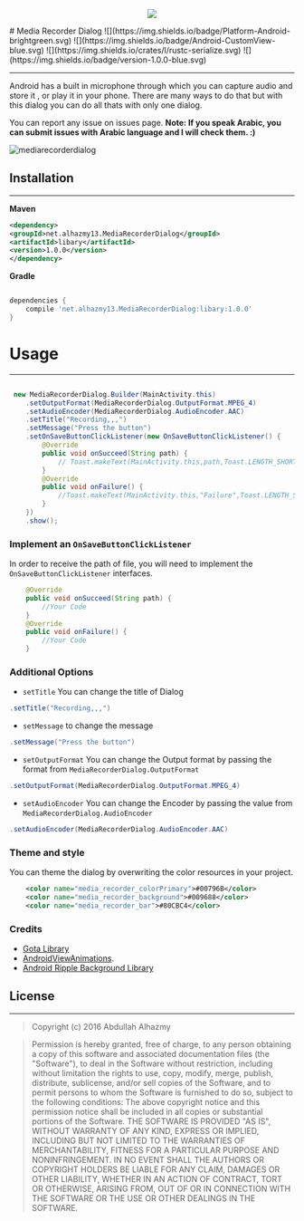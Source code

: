 <p align="center">
  <img src="https://cloud.githubusercontent.com/assets/4659608/12700283/c3072022-c7ee-11e5-8862-6b73f90c3066.png" >
</p>
# Media Recorder Dialog
![](https://img.shields.io/badge/Platform-Android-brightgreen.svg)
![](https://img.shields.io/badge/Android-CustomView-blue.svg)
![](https://img.shields.io/crates/l/rustc-serialize.svg)
![](https://img.shields.io/badge/version-1.0.0-blue.svg)

------ 
Android has a built in microphone through which you can capture audio and store it , or play it in your phone. There are many ways to do that but with this dialog you can do all thats with only one dialog.

You can report any issue on issues page. **Note: If you speak Arabic, you can submit issues with Arabic language and I will check them. :)**

![mediarecorderdialog](https://cloud.githubusercontent.com/assets/4659608/11994579/303214a0-aa52-11e5-9d91-0e88e6b4da4c.gif)



## Installation
------ 
**Maven**
```xml
<dependency>
<groupId>net.alhazmy13.MediaRecorderDialog</groupId>
<artifactId>libary</artifactId>
<version>1.0.0</version>
</dependency>
```


**Gradle**
```gradle

dependencies {
	compile 'net.alhazmy13.MediaRecorderDialog:libary:1.0.0'
}
```

# Usage
------ 
```java

 new MediaRecorderDialog.Builder(MainActivity.this)
    .setOutputFormat(MediaRecorderDialog.OutputFormat.MPEG_4)
    .setAudioEncoder(MediaRecorderDialog.AudioEncoder.AAC)
    .setTitle("Recording,,,")
    .setMessage("Press the button")
    .setOnSaveButtonClickListener(new OnSaveButtonClickListener() {
        @Override
        public void onSucceed(String path) {
            // Toast.makeText(MainActivity.this,path,Toast.LENGTH_SHORT).show();
        }
        @Override
        public void onFailure() {
            //Toast.makeText(MainActivity.this,"Failure",Toast.LENGTH_SHORT).show();
        }
    })
    .show();

```

### Implement an `OnSaveButtonClickListener`
In order to receive the path of file, you will need to implement the `OnSaveButtonClickListener` interfaces. 
```java
    @Override
    public void onSucceed(String path) {
        //Your Code
    }
    @Override
    public void onFailure() {
        //Your Code
    }
```

### Additional Options
* `setTitle` You can change the title of Dialog 
```java
.setTitle("Recording,,,")
```
* `setMessage` to change the message  
```java
.setMessage("Press the button")
```
* `setOutputFormat` You can change the Output format by passing the format from  `MediaRecorderDialog.OutputFormat`
```java
.setOutputFormat(MediaRecorderDialog.OutputFormat.MPEG_4)
```
* `setAudioEncoder` You can change the  Encoder by passing the value from  `MediaRecorderDialog.AudioEncoder`
```java
.setAudioEncoder(MediaRecorderDialog.AudioEncoder.AAC)
```
### Theme and style
You can theme the dialog by overwriting the color resources in your project.
```xml
    <color name="media_recorder_colorPrimary">#00796B</color>
    <color name="media_recorder_background">#009688</color>
    <color name="media_recorder_bar">#80CBC4</color>
```
### Credits 
* [Gota Library](https://github.com/alhazmy13/Gota) 
* [AndroidViewAnimations](https://github.com/daimajia/AndroidViewAnimations).
* [Android Ripple Background Library](https://github.com/skyfishjy/android-ripple-background) 


## License
------ 

> Copyright (c) 2016 Abdullah Alhazmy

> Permission is hereby granted, free of charge, to any person obtaining a copy
of this software and associated documentation files (the "Software"), to deal
in the Software without restriction, including without limitation the rights
to use, copy, modify, merge, publish, distribute, sublicense, and/or sell
copies of the Software, and to permit persons to whom the Software is
furnished to do so, subject to the following conditions:
The above copyright notice and this permission notice shall be included in all
copies or substantial portions of the Software.
THE SOFTWARE IS PROVIDED "AS IS", WITHOUT WARRANTY OF ANY KIND, EXPRESS OR
IMPLIED, INCLUDING BUT NOT LIMITED TO THE WARRANTIES OF MERCHANTABILITY,
FITNESS FOR A PARTICULAR PURPOSE AND NONINFRINGEMENT. IN NO EVENT SHALL THE
AUTHORS OR COPYRIGHT HOLDERS BE LIABLE FOR ANY CLAIM, DAMAGES OR OTHER
LIABILITY, WHETHER IN AN ACTION OF CONTRACT, TORT OR OTHERWISE, ARISING FROM,
OUT OF OR IN CONNECTION WITH THE SOFTWARE OR THE USE OR OTHER DEALINGS IN THE
SOFTWARE.


